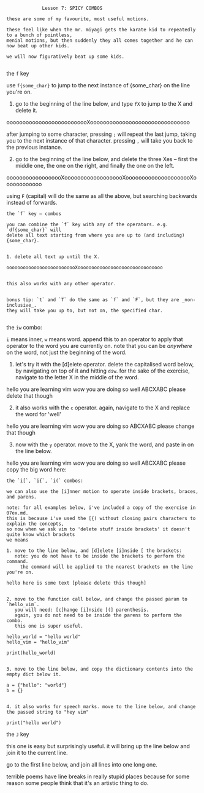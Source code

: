 ~~~~~~~~~~~~~~~~~~~~~~~~~~~~~~~~~~~~~~~~~~~~~~~~~~~~~~~~~~~~~~~~~~~~~~~~~~~~~~
			 Lesson 7: SPICY COMBOS

these are some of my favourite, most useful motions.

these feel like when the mr. miyagi gets the karate kid to repeatedly to a bunch of pointless,
menial motions, but then suddenly they all comes together and he can now beat up other kids.

we will now figuratively beat up some kids.


~~~~~~~~~~~~~~~~~~~~~~~~~~~~~~~~~~~~~~~~~~~~~~~~~~~~~~~~~~~~~~~~~~~~~~~~~~~~~~
the `f` key

use `f{some_char}` to jump to the next instance of {some_char} on the line you're on.

1. go to the beginning of the line below, and type `fX` to jump to the X and delete it.

oooooooooooooooooooooooooXooooooooooooooooooooooooooooooo


after jumping to some character, pressing `;` will repeat the last jump, taking you to
the next instance of that character. pressing `,` will take you back to the previous instance.

2. go to the beginning of the line below, and delete the three Xes – first the middle one,
   the one on the right, and finally the one on the left.

oooooooooooooooooXooooooooooooooooooXooooooooooooooooooooXoooooooooooo


using `F` (capital) will do the same as all the above, but searching backwards instead of forwards.

~~~~~~~~~~~~~~~~~~~~~~~~~~~~~~~~~~~~~~~~~~~~~~~~~~~~~~~~~~~~~~~~~~~~~~~~~~~~~~
the `f` key – combos

you can combine the `f` key with any of the operators. e.g. `df{some_char}` will
delete all text starting from where you are up to (and including) {some_char}.


1. delete all text up until the X.

oooooooooooooooooooooooooXooooooooooooooooooooooooooooooo


this also works with any other operator.


bonus tip: `t` and `T` do the same as `f` and `F`, but they are _non-inclusive_.
they will take you up to, but not on, the specified char.


~~~~~~~~~~~~~~~~~~~~~~~~~~~~~~~~~~~~~~~~~~~~~~~~~~~~~~~~~~~~~~~~~~~~~~~~~~~~~~
the `iw` combo:

`i` means inner, `w` means word.
append this to an operator to apply that operator to the word you are currently on.
note that you can be _anywhere_ on the word, not just the beginning of the word.

1. let's try it with the [d]elete operator. delete the capitalised word below,
   by navigating on top of it and hitting `diw`.
   for the sake of the exercise, navigate to the letter X in the middle of the word.

hello you are learning vim wow you are doing so well ABCXABC please delete that though

2. it also works with the `c` operator. again, navigate to the X and replace the word for 'well'

hello you are learning vim wow you are doing so ABCXABC please change that though

3. now with the `y` operator. move to the X, yank the word, and paste in on the line below.

hello you are learning vim wow you are doing so well ABCXABC
please copy the big word here: 



~~~~~~~~~~~~~~~~~~~~~~~~~~~~~~~~~~~~~~~~~~~~~~~~~~~~~~~~~~~~~~~~~~~~~~~~~~~~~~
the `i[`, `i{`, `i(` combos:

we can also use the [i]nner motion to operate inside brackets, braces, and parens.

note: for all examples below, i've included a copy of the exercise in 07ex.md.
this is because i've used the [{( without closing pairs characters to explain the concepts,
so now when we ask vim to 'delete stuff inside brackets' it doesn't quite know which brackets
we means

1. move to the line below, and [d]elete [i]nside [ the brackets:
   note: you do not have to be inside the brackets to perform the command.
	 the command will be applied to the nearest brackets on the line you're on.

hello here is some text [please delete this though]


2. move to the function call below, and change the passed param to `hello_vim`.
   you will need: [c]hange [i]nside [(] parenthesis.
   again, you do not need to be inside the parens to perform the combo.
   this one is super useful.

hello_world = "hello world"
hello_vim = "hello_vim"

print(hello_world)


3. move to the line below, and copy the dictionary contents into the empty dict below it.

a = {"hello": "world"}
b = {}


4. it also works for speech marks. move to the line below, and change the passed string to "hey vim"

print("hello world")

~~~~~~~~~~~~~~~~~~~~~~~~~~~~~~~~~~~~~~~~~~~~~~~~~~~~~~~~~~~~~~~~~~~~~~~~~~~~~~
the `J` key

this one is easy but surprisingly useful.
it will bring up the line below and join it to the current line.

go to the first line below, and join all lines into one long one.

terrible poems
have line breaks in really
stupid places because for
some reason some people
think that
it's an artistic thing to
do.

~~~~~~~~~~~~~~~~~~~~~~~~~~~~~~~~~~~~~~~~~~~~~~~~~~~~~~~~~~~~~~~~~~~~~~~~~~~~~~
